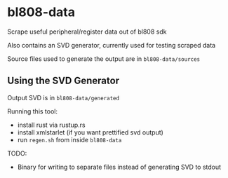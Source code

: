 # bl808-data
Scrape useful peripheral/register data out of bl808 sdk

Also contains an SVD generator, currently used for testing scraped data

Source files used to generate the output are in `bl808-data/sources`

## Using the SVD Generator

Output SVD is in `bl808-data/generated`

Running this tool:
- install rust via rustup.rs
- install xmlstarlet (if you want prettified svd output)
- run `regen.sh` from inside `bl808-data`

TODO:
- Binary for writing to separate files instead of generating SVD to stdout